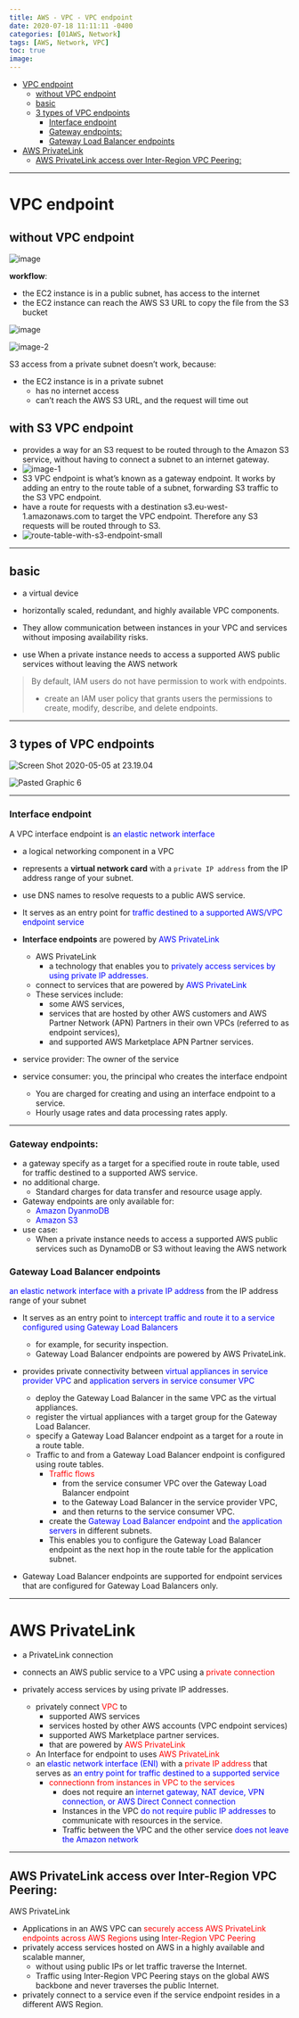 ```yaml
---
title: AWS - VPC - VPC endpoint
date: 2020-07-18 11:11:11 -0400
categories: [01AWS, Network]
tags: [AWS, Network, VPC]
toc: true
image:
---
```


- [VPC endpoint](#vpc-endpoint)
  - [without VPC endpoint](#without-vpc-endpoint)
  - [basic](#basic)
  - [3 types of VPC endpoints](#3-types-of-vpc-endpoints)
    - [Interface endpoint](#interface-endpoint)
    - [Gateway endpoints:](#gateway-endpoints)
    - [Gateway Load Balancer endpoints](#gateway-load-balancer-endpoints)
- [AWS PrivateLink](#aws-privatelink)
  - [AWS PrivateLink access over Inter-Region VPC Peering:](#aws-privatelink-access-over-inter-region-vpc-peering)

---


# VPC endpoint

## without VPC endpoint


![image](https://i.imgur.com/nTiSXWl.png)

**workflow**:
- the EC2 instance is in a public subnet, has access to the internet
- the EC2 instance can reach the AWS S3 URL to copy the file from the S3 bucket



![image](https://i.imgur.com/DcLHLMW.jpg)

![image-2](https://i.imgur.com/GVIKCR9.png)

S3 access from a private subnet doesn’t work, because:
- the EC2 instance is in a private subnet
  - has no internet access
  - can’t reach the AWS S3 URL, and the request will time out

## with **S3 VPC endpoint**
- provides a way for an S3 request to be routed through to the Amazon S3 service, without having to connect a subnet to an internet gateway.
- ![image-1](https://i.imgur.com/858oda3.png)
- S3 VPC endpoint is what’s known as a gateway endpoint. It works by adding an entry to the route table of a subnet, forwarding S3 traffic to the S3 VPC endpoint.
- have a route for requests with a destination s3.eu-west-1.amazonaws.com to target the VPC endpoint. Therefore any S3 requests will be routed through to S3.
- ![route-table-with-s3-endpoint-small](https://i.imgur.com/o1oIQZJ.png)




---


## basic

- a virtual device
- horizontally scaled, redundant, and highly available VPC components.
- They allow communication between instances in your VPC and services without imposing availability risks.

- use When a private instance needs to access a supported AWS public services without leaving the AWS network


> By default, IAM users do not have permission to work with endpoints.
> - create an IAM user policy that grants users the permissions to create, modify, describe, and delete endpoints.


---

## 3 types of VPC endpoints

![Screen Shot 2020-05-05 at 23.19.04](https://i.imgur.com/WtBhpLe.png)

![Pasted Graphic 6](https://i.imgur.com/iYbP71R.jpg)

---


### Interface endpoint

A VPC interface endpoint is <font color=blue> an elastic network interface </font> 

- a logical networking component in a VPC 
- represents a **virtual network card** with a `private IP address` from the IP address range of your subnet.
- use DNS names to resolve requests to a public AWS service.
- It serves as an entry point for <font color=blue> traffic destined to a supported AWS/VPC endpoint service </font>

- **Interface endpoints** are powered by <font color=blue> AWS PrivateLink </font>
  - AWS PrivateLink
    - a technology that enables you to <font color=blue> privately access services by using private IP addresses. </font>
  - connect to services that are powered by <font color=blue> AWS PrivateLink </font>
  - These services include:
    - some AWS services,
    - services that are hosted by other AWS customers and AWS Partner Network (APN) Partners in their own VPCs (referred to as endpoint services),
    - and supported AWS Marketplace APN Partner services.

- service provider: The owner of the service

- service consumer: you, the principal who creates the interface endpoint
  - You are charged for creating and using an interface endpoint to a service.
  - Hourly usage rates and data processing rates apply.


---


### Gateway endpoints:
- a gateway specify as a target for a specified route in route table, used for traffic destined to a supported AWS service.
- no additional charge.
  - Standard charges for data transfer and resource usage apply.
- Gateway endpoints are only available for:
  - <font color=blue> Amazon DyanmoDB </font>
  - <font color=blue> Amazon S3 </font>
- use case:
  - When a private instance needs to access a supported AWS public services such as DynamoDB or S3 without leaving the AWS network




### Gateway Load Balancer endpoints

<font color=blue> an elastic network interface with a private IP address </font> from the IP address range of your subnet
- It serves as an entry point to <font color=blue> intercept traffic and route it to a service configured using Gateway Load Balancers </font>
  - for example, for security inspection.
  - Gateway Load Balancer endpoints are powered by AWS PrivateLink.

- provides private connectivity between <font color=blue> virtual appliances in service provider VPC </font> and <font color=blue> application servers in service consumer VPC </font>
  - deploy the Gateway Load Balancer in the same VPC as the virtual appliances.
  - register the virtual appliances with a target group for the Gateway Load Balancer.
  - specify a Gateway Load Balancer endpoint as a target for a route in a route table.
  - Traffic to and from a Gateway Load Balancer endpoint is configured using route tables.
    - <font color=red> Traffic flows </font>
      - from the service consumer VPC over the Gateway Load Balancer endpoint
      - to the Gateway Load Balancer in the service provider VPC,
      - and then returns to the service consumer VPC.
    - create the <font color=blue> Gateway Load Balancer endpoint </font> and <font color=blue> the application servers </font> in different subnets.
    - This enables you to configure the Gateway Load Balancer endpoint as the next hop in the route table for the application subnet.
- Gateway Load Balancer endpoints are supported for endpoint services that are configured for Gateway Load Balancers only.


---

# AWS PrivateLink
- a PrivateLink connection
- connects an AWS public service to a VPC using a <font color=red> private connection </font>

- privately access services by using private IP addresses.
  - privately connect <font color=red> VPC </font> to
    - supported AWS services
    - services hosted by other AWS accounts (VPC endpoint services)
    - supported AWS Marketplace partner services.
    - that are powered by <font color=red> AWS PrivateLink </font>
  - An Interface for endpoint to uses <font color=red> AWS PrivateLink </font>
  - an <font color=blue> elastic network interface (ENI) </font> with a <font color=red> private IP address </font> that serves as <font color=blue> an entry point for traffic destined to a supported service </font>
    - <font color=red> connectionn from instances in VPC to the services </font>
      - does not require an <font color=blue> internet gateway, NAT device, VPN connection, or AWS Direct Connect connection </font>
      - Instances in the VPC <font color=blue> do not require public IP addresses </font> to communicate with resources in the service.
      - Traffic between the VPC and the other service <font color=blue> does not leave the Amazon network </font>

---

## AWS PrivateLink access over Inter-Region VPC Peering:
AWS PrivateLink
- Applications in an AWS VPC can <font color=red> securely access AWS PrivateLink endpoints across AWS Regions </font> using <font color=red> Inter-Region VPC Peering </font>
- privately access services hosted on AWS in a highly available and scalable manner,
  - without using public IPs or let traffic traverse the Internet.
  - Traffic using Inter-Region VPC Peering stays on the global AWS backbone and never traverses the public Internet.
- privately connect to a service even if the service endpoint resides in a different AWS Region.
